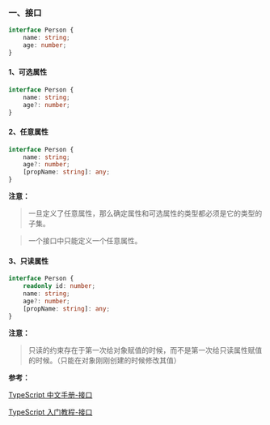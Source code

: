 
### 一、接口

```typescript
interface Person {
    name: string;
    age: number;
}
```

#### 1、可选属性

```typescript
interface Person {
    name: string;
    age?: number;
}
```

#### 2、任意属性

```typescript
interface Person {
    name: string;
    age?: number;
    [propName: string]: any;
}
```

**注意：**

> 一旦定义了任意属性，那么确定属性和可选属性的类型都必须是它的类型的子集。

> 一个接口中只能定义一个任意属性。

#### 3、只读属性

```typescript
interface Person {
    readonly id: number;
    name: string;
    age?: number;
    [propName: string]: any;
}
```

**注意：**

> 只读的约束存在于第一次给对象赋值的时候，而不是第一次给只读属性赋值的时候。（只能在对象刚刚创建的时候修改其值）


**参考：**

[TypeScript 中文手册-接口](https://typescript.bootcss.com/interfaces.html)

[TypeScript 入门教程-接口](https://ts.xcatliu.com/basics/type-of-object-interfaces.html)